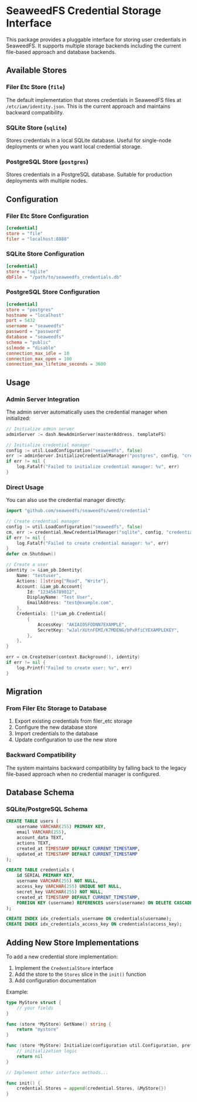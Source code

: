# SeaweedFS Credential Storage Interface

This package provides a pluggable interface for storing user credentials in SeaweedFS. It supports multiple storage backends including the current file-based approach and database backends.

## Available Stores

### Filer Etc Store (`file`)
The default implementation that stores credentials in SeaweedFS files at `/etc/iam/identity.json`. This is the current approach and maintains backward compatibility.

### SQLite Store (`sqlite`) 
Stores credentials in a local SQLite database. Useful for single-node deployments or when you want local credential storage.

### PostgreSQL Store (`postgres`)
Stores credentials in a PostgreSQL database. Suitable for production deployments with multiple nodes.

## Configuration

### Filer Etc Store Configuration
```toml
[credential]
store = "file"
filer = "localhost:8888"
```

### SQLite Store Configuration
```toml
[credential]
store = "sqlite"
dbFile = "/path/to/seaweedfs_credentials.db"
```

### PostgreSQL Store Configuration
```toml
[credential]
store = "postgres"
hostname = "localhost"
port = 5432
username = "seaweedfs"
password = "password"
database = "seaweedfs"
schema = "public"
sslmode = "disable"
connection_max_idle = 10
connection_max_open = 100
connection_max_lifetime_seconds = 3600
```

## Usage

### Admin Server Integration
The admin server automatically uses the credential manager when initialized:

```go
// Initialize admin server
adminServer := dash.NewAdminServer(masterAddress, templateFS)

// Initialize credential manager
config := util.LoadConfiguration("seaweedfs", false)
err := adminServer.InitializeCredentialManager("postgres", config, "credential.")
if err != nil {
    log.Fatalf("Failed to initialize credential manager: %v", err)
}
```

### Direct Usage
You can also use the credential manager directly:

```go
import "github.com/seaweedfs/seaweedfs/weed/credential"

// Create credential manager
config := util.LoadConfiguration("seaweedfs", false)
cm, err := credential.NewCredentialManager("sqlite", config, "credential.")
if err != nil {
    log.Fatalf("Failed to create credential manager: %v", err)
}
defer cm.Shutdown()

// Create a user
identity := &iam_pb.Identity{
    Name: "testuser",
    Actions: []string{"Read", "Write"},
    Account: &iam_pb.Account{
        Id: "123456789012",
        DisplayName: "Test User",
        EmailAddress: "test@example.com",
    },
    Credentials: []*iam_pb.Credential{
        {
            AccessKey: "AKIAIOSFODNN7EXAMPLE",
            SecretKey: "wJalrXUtnFEMI/K7MDENG/bPxRfiCYEXAMPLEKEY",
        },
    },
}

err = cm.CreateUser(context.Background(), identity)
if err != nil {
    log.Printf("Failed to create user: %v", err)
}
```

## Migration

### From Filer Etc Storage to Database
1. Export existing credentials from filer_etc storage
2. Configure the new database store
3. Import credentials to the database
4. Update configuration to use the new store

### Backward Compatibility
The system maintains backward compatibility by falling back to the legacy file-based approach when no credential manager is configured.

## Database Schema

### SQLite/PostgreSQL Schema
```sql
CREATE TABLE users (
    username VARCHAR(255) PRIMARY KEY,
    email VARCHAR(255),
    account_data TEXT,
    actions TEXT,
    created_at TIMESTAMP DEFAULT CURRENT_TIMESTAMP,
    updated_at TIMESTAMP DEFAULT CURRENT_TIMESTAMP
);

CREATE TABLE credentials (
    id SERIAL PRIMARY KEY,
    username VARCHAR(255) NOT NULL,
    access_key VARCHAR(255) UNIQUE NOT NULL,
    secret_key VARCHAR(255) NOT NULL,
    created_at TIMESTAMP DEFAULT CURRENT_TIMESTAMP,
    FOREIGN KEY (username) REFERENCES users(username) ON DELETE CASCADE
);

CREATE INDEX idx_credentials_username ON credentials(username);
CREATE INDEX idx_credentials_access_key ON credentials(access_key);
```

## Adding New Store Implementations

To add a new credential store implementation:

1. Implement the `CredentialStore` interface
2. Add the store to the `Stores` slice in the `init()` function
3. Add configuration documentation

Example:
```go
type MyStore struct {
    // your fields
}

func (store *MyStore) GetName() string {
    return "mystore"
}

func (store *MyStore) Initialize(configuration util.Configuration, prefix string) error {
    // initialization logic
    return nil
}

// Implement other interface methods...

func init() {
    credential.Stores = append(credential.Stores, &MyStore{})
}
``` 